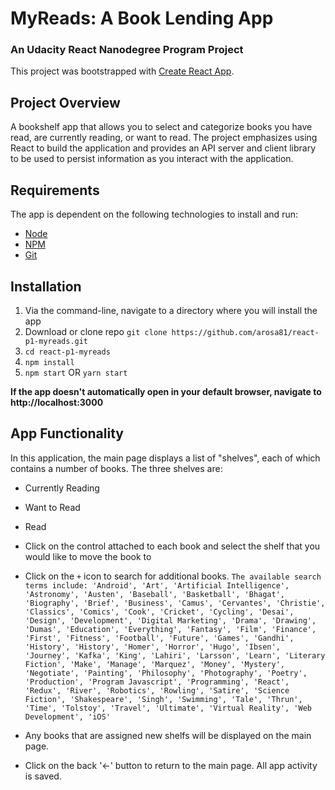 # MyReads: A Book Lending App
### An Udacity React Nanodegree Program Project

This project was bootstrapped with [Create React App](https://github.com/facebookincubator/create-react-app).

## Project Overview

 A bookshelf app that allows you to select and categorize books you have read, are currently reading, or want to read. The project emphasizes using React to build the application and provides an API server and client library to be used to persist information as you interact with the application.

## Requirements

The app is dependent on the following technologies to install and run:
* [Node](https://nodejs.org/en/download/)
* [NPM](https://www.npmjs.com/package/npm)
* [Git](https://help.github.com/articles/set-up-git/)

## Installation
1. Via the command-line, navigate to a directory where you will install the app
1. Download or clone repo `git clone https://github.com/arosa81/react-p1-myreads.git`
1. `cd react-p1-myreads`
1. `npm install`
1. `npm start` OR `yarn start`

**If the app doesn't automatically open in your default browser, navigate to http://localhost:3000**

## App Functionality
In this application, the main page displays a list of "shelves", each of which contains a number of books. The three shelves are:
  * Currently Reading
  * Want to Read
  * Read

* Click on the control attached to each book and select the shelf that you would like to move the book to
* Click on the `+` icon to search for additional books.
  `The available search terms include:
    'Android', 'Art', 'Artificial Intelligence', 'Astronomy', 'Austen', 'Baseball', 'Basketball', 'Bhagat', 'Biography', 'Brief', 'Business', 'Camus', 'Cervantes', 'Christie', 'Classics', 'Comics', 'Cook', 'Cricket', 'Cycling', 'Desai', 'Design', 'Development', 'Digital Marketing', 'Drama', 'Drawing', 'Dumas', 'Education', 'Everything', 'Fantasy', 'Film', 'Finance', 'First', 'Fitness', 'Football', 'Future', 'Games', 'Gandhi', 'History', 'History', 'Homer', 'Horror', 'Hugo', 'Ibsen', 'Journey', 'Kafka', 'King', 'Lahiri', 'Larsson', 'Learn', 'Literary Fiction', 'Make', 'Manage', 'Marquez', 'Money', 'Mystery', 'Negotiate', 'Painting', 'Philosophy', 'Photography', 'Poetry', 'Production', 'Program Javascript', 'Programming', 'React', 'Redux', 'River', 'Robotics', 'Rowling', 'Satire', 'Science Fiction', 'Shakespeare', 'Singh', 'Swimming', 'Tale', 'Thrun', 'Time', 'Tolstoy', 'Travel', 'Ultimate', 'Virtual Reality', 'Web Development', 'iOS'`
* Any books that are assigned new shelfs will be displayed on the main page.
* Click on the back '<-' button to return to the main page. All app activity is saved.
